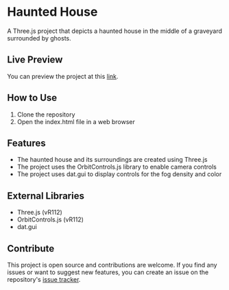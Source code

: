 # Haunted House
A Three.js project that depicts a haunted house in the middle of a graveyard surrounded by ghosts.

## Live Preview
You can preview the project at this [link](https://hountedhouse-8c088.web.app/).

## How to Use
1. Clone the repository
2. Open the index.html file in a web browser

## Features
- The haunted house and its surroundings are created using Three.js
- The project uses the OrbitControls.js library to enable camera controls
- The project uses dat.gui to display controls for the fog density and color

## External Libraries
- Three.js (vR112)
- OrbitControls.js (vR112)
- dat.gui

## Contribute
This project is open source and contributions are welcome. If you find any issues or want to suggest new features, you can create an issue on the repository's [issue tracker](#).
